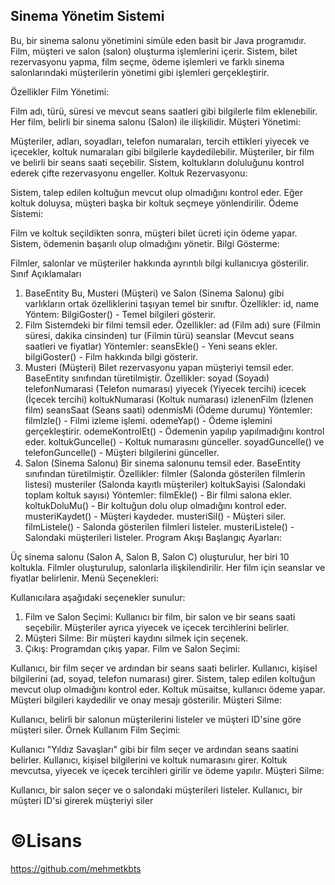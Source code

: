 ## Sinema Yönetim Sistemi
Bu, bir sinema salonu yönetimini simüle eden basit bir Java programıdır. Film, müşteri ve salon (salon) oluşturma işlemlerini içerir. Sistem, bilet rezervasyonu yapma, film seçme, ödeme işlemleri ve farklı sinema salonlarındaki müşterilerin yönetimi gibi işlemleri gerçekleştirir.

Özellikler
Film Yönetimi:

Film adı, türü, süresi ve mevcut seans saatleri gibi bilgilerle film eklenebilir.
Her film, belirli bir sinema salonu (Salon) ile ilişkilidir.
Müşteri Yönetimi:

Müşteriler, adları, soyadları, telefon numaraları, tercih ettikleri yiyecek ve içecekler, koltuk numaraları gibi bilgilerle kaydedilebilir.
Müşteriler, bir film ve belirli bir seans saati seçebilir.
Sistem, koltukların doluluğunu kontrol ederek çifte rezervasyonu engeller.
Koltuk Rezervasyonu:

Sistem, talep edilen koltuğun mevcut olup olmadığını kontrol eder. Eğer koltuk doluysa, müşteri başka bir koltuk seçmeye yönlendirilir.
Ödeme Sistemi:

Film ve koltuk seçildikten sonra, müşteri bilet ücreti için ödeme yapar.
Sistem, ödemenin başarılı olup olmadığını yönetir.
Bilgi Gösterme:

Filmler, salonlar ve müşteriler hakkında ayrıntılı bilgi kullanıcıya gösterilir.
Sınıf Açıklamaları
1. BaseEntity
Bu, Musteri (Müşteri) ve Salon (Sinema Salonu) gibi varlıkların ortak özelliklerini taşıyan temel bir sınıftır.
Özellikler: id, name
Yöntem: BilgiGoster() - Temel bilgileri gösterir.
2. Film
Sistemdeki bir filmi temsil eder.
Özellikler:
ad (Film adı)
sure (Filmin süresi, dakika cinsinden)
tur (Filmin türü)
seanslar (Mevcut seans saatleri ve fiyatlar)
Yöntemler:
seansEkle() - Yeni seans ekler.
bilgiGoster() - Film hakkında bilgi gösterir.
3. Musteri (Müşteri)
Bilet rezervasyonu yapan müşteriyi temsil eder.
BaseEntity sınıfından türetilmiştir.
Özellikler:
soyad (Soyadı)
telefonNumarasi (Telefon numarası)
yiyecek (Yiyecek tercihi)
icecek (İçecek tercihi)
koltukNumarasi (Koltuk numarası)
izlenenFilm (İzlenen film)
seansSaat (Seans saati)
odenmisMi (Ödeme durumu)
Yöntemler:
filmIzle() - Filmi izleme işlemi.
odemeYap() - Ödeme işlemini gerçekleştirir.
odemeKontrolEt() - Ödemenin yapılıp yapılmadığını kontrol eder.
koltukGuncelle() - Koltuk numarasını günceller.
soyadGuncelle() ve telefonGuncelle() - Müşteri bilgilerini günceller.
4. Salon (Sinema Salonu)
Bir sinema salonunu temsil eder.
BaseEntity sınıfından türetilmiştir.
Özellikler:
filmler (Salonda gösterilen filmlerin listesi)
musteriler (Salonda kayıtlı müşteriler)
koltukSayisi (Salondaki toplam koltuk sayısı)
Yöntemler:
filmEkle() - Bir filmi salona ekler.
koltukDoluMu() - Bir koltuğun dolu olup olmadığını kontrol eder.
musteriKaydet() - Müşteri kaydeder.
musteriSil() - Müşteri siler.
filmListele() - Salonda gösterilen filmleri listeler.
musteriListele() - Salondaki müşterileri listeler.
Program Akışı
Başlangıç Ayarları:

Üç sinema salonu (Salon A, Salon B, Salon C) oluşturulur, her biri 10 koltukla.
Filmler oluşturulup, salonlarla ilişkilendirilir. Her film için seanslar ve fiyatlar belirlenir.
Menü Seçenekleri:

Kullanıcılara aşağıdaki seçenekler sunulur:
1. Film ve Salon Seçimi: Kullanıcı bir film, bir salon ve bir seans saati seçebilir. Müşteriler ayrıca yiyecek ve içecek tercihlerini belirler.
2. Müşteri Silme: Bir müşteri kaydını silmek için seçenek.
3. Çıkış: Programdan çıkış yapar.
Film ve Salon Seçimi:

Kullanıcı, bir film seçer ve ardından bir seans saati belirler.
Kullanıcı, kişisel bilgilerini (ad, soyad, telefon numarası) girer.
Sistem, talep edilen koltuğun mevcut olup olmadığını kontrol eder.
Koltuk müsaitse, kullanıcı ödeme yapar.
Müşteri bilgileri kaydedilir ve onay mesajı gösterilir.
Müşteri Silme:

Kullanıcı, belirli bir salonun müşterilerini listeler ve müşteri ID'sine göre müşteri siler.
Örnek Kullanım
Film Seçimi:

Kullanıcı "Yıldız Savaşları" gibi bir film seçer ve ardından seans saatini belirler.
Kullanıcı, kişisel bilgilerini ve koltuk numarasını girer.
Koltuk mevcutsa, yiyecek ve içecek tercihleri girilir ve ödeme yapılır.
Müşteri Silme:

Kullanıcı, bir salon seçer ve o salondaki müşterileri listeler.
Kullanıcı, bir müşteri ID'si girerek müşteriyi siler

# ©Lisans
https://github.com/mehmetkbts

